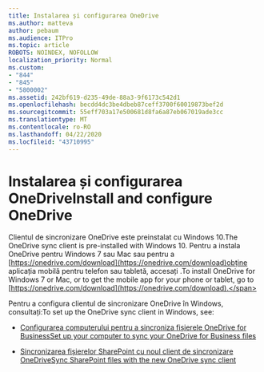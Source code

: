 ```yaml
---
title: Instalarea și configurarea OneDrive
ms.author: matteva
author: pebaum
ms.audience: ITPro
ms.topic: article
ROBOTS: NOINDEX, NOFOLLOW
localization_priority: Normal
ms.custom:
- "844"
- "845"
- "5800002"
ms.assetid: 242bf619-d235-49de-88a3-9f6173c542d1
ms.openlocfilehash: becdd4dc3be4dbeb87ceff3700f60019873bef2d
ms.sourcegitcommit: 55eff703a17e500681d8fa6a87eb067019ade3cc
ms.translationtype: MT
ms.contentlocale: ro-RO
ms.lasthandoff: 04/22/2020
ms.locfileid: "43710995"
---
```

# <a name="install-and-configure-onedrive"></a><span data-ttu-id="20712-102">Instalarea și configurarea OneDrive</span><span class="sxs-lookup"><span data-stu-id="20712-102">Install and configure OneDrive</span></span>

<span data-ttu-id="20712-103">Clientul de sincronizare OneDrive este preinstalat cu Windows 10.</span><span class="sxs-lookup"><span data-stu-id="20712-103">The OneDrive sync client is pre-installed with Windows 10.</span></span> <span data-ttu-id="20712-104">Pentru a instala OneDrive pentru Windows 7 sau Mac sau pentru a [https://onedrive.com/download](https://onedrive.com/download)obține aplicația mobilă pentru telefon sau tabletă, accesați .</span><span class="sxs-lookup"><span data-stu-id="20712-104">To install OneDrive for Windows 7 or Mac, or to get the mobile app for your phone or tablet, go to [https://onedrive.com/download](https://onedrive.com/download).</span></span>
  
<span data-ttu-id="20712-105">Pentru a configura clientul de sincronizare OneDrive în Windows, consultați:</span><span class="sxs-lookup"><span data-stu-id="20712-105">To set up the OneDrive sync client in Windows, see:</span></span>
  
- [<span data-ttu-id="20712-106">Configurarea computerului pentru a sincroniza fișierele OneDrive for Business</span><span class="sxs-lookup"><span data-stu-id="20712-106">Set up your computer to sync your OneDrive for Business files</span></span>](https://go.microsoft.com/fwlink/?linkid=533375)

- [<span data-ttu-id="20712-107">Sincronizarea fișierelor SharePoint cu noul client de sincronizare OneDrive</span><span class="sxs-lookup"><span data-stu-id="20712-107">Sync SharePoint files with the new OneDrive sync client</span></span>](https://go.microsoft.com/fwlink/?linkid=871666)
